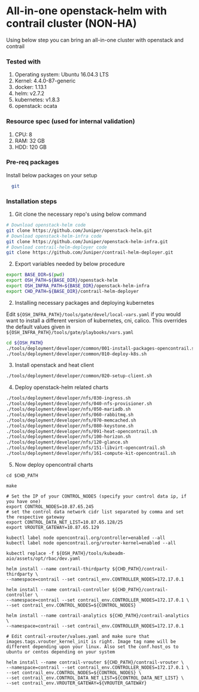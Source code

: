 # All-in-one openstack-helm with contrail cluster (NON-HA)

Using below step you can bring an all-in-one cluster with openstack and contrail

### Tested with

1. Operating system: Ubuntu 16.04.3 LTS
2. Kernel: 4.4.0-87-generic
3. docker: 1.13.1
4. helm: v2.7.2
5. kubernetes: v1.8.3
6. openstack: ocata

### Resource spec (used for internal validation)

1. CPU: 8
2. RAM: 32 GB
3. HDD: 120 GB

### Pre-req packages

Install below packages on your setup

```bash
  git
```

### Installation steps

1. Git clone the necessary repo's using below command
  ```bash
  # Download openstack-helm code
  git clone https://github.com/Juniper/openstack-helm.git
  # Download openstack-helm-infra code
  git clone https://github.com/Juniper/openstack-helm-infra.git
  # Download contrail-helm-deployer code
  git clone https://github.com/Juniper/contrail-helm-deployer.git
  ```

2. Export variables needed by below procedure

  ```bash
  export BASE_DIR=$(pwd)
  export OSH_PATH=${BASE_DIR}/openstack-helm
  export OSH_INFRA_PATH=${BASE_DIR}/openstack-helm-infra
  export CHD_PATH=${BASE_DIR}/contrail-helm-deployer
  ```

2. Installing necessary packages and deploying kubernetes

  Edit `${OSH_INFRA_PATH}/tools/gate/devel/local-vars.yaml` if you would want to install a different version of kubernetes, cni, calico. This overrides the default values given in `${OSH_INFRA_PATH}/tools/gate/playbooks/vars.yaml`

  ```bash
  cd ${OSH_PATH}
  ./tools/deployment/developer/common/001-install-packages-opencontrail.sh
  ./tools/deployment/developer/common/010-deploy-k8s.sh
  ```

3. Install openstack and heat client

  ```bash
  ./tools/deployment/developer/common/020-setup-client.sh
  ```

4. Deploy openstack-helm related charts

  ```bash
  ./tools/deployment/developer/nfs/030-ingress.sh
  ./tools/deployment/developer/nfs/040-nfs-provisioner.sh
  ./tools/deployment/developer/nfs/050-mariadb.sh
  ./tools/deployment/developer/nfs/060-rabbitmq.sh
  ./tools/deployment/developer/nfs/070-memcached.sh
  ./tools/deployment/developer/nfs/080-keystone.sh
  ./tools/deployment/developer/nfs/091-heat-opencontrail.sh
  ./tools/deployment/developer/nfs/100-horizon.sh
  ./tools/deployment/developer/nfs/120-glance.sh
  ./tools/deployment/developer/nfs/151-libvirt-opencontrail.sh
  ./tools/deployment/developer/nfs/161-compute-kit-opencontrail.sh
  ```

5. Now deploy opencontrail charts

  ```
  cd $CHD_PATH

  make

  # Set the IP of your CONTROL_NODES (specify your control data ip, if you have one)
  export CONTROL_NODES=10.87.65.245
  # set the control data network cidr list separated by comma and set the respective gateway
  export CONTROL_DATA_NET_LIST=10.87.65.128/25
  export VROUTER_GATEWAY=10.87.65.129

  kubectl label node opencontrail.org/controller=enabled --all
  kubectl label node opencontrail.org/vrouter-kernel=enabled --all

  kubectl replace -f ${OSH_PATH}/tools/kubeadm-aio/assets/opt/rbac/dev.yaml

  helm install --name contrail-thirdparty ${CHD_PATH}/contrail-thirdparty \
  --namespace=contrail --set contrail_env.CONTROLLER_NODES=172.17.0.1

  helm install --name contrail-controller ${CHD_PATH}/contrail-controller \
  --namespace=contrail --set contrail_env.CONTROLLER_NODES=172.17.0.1 \
  --set contrail_env.CONTROL_NODES=${CONTROL_NODES}

  helm install --name contrail-analytics ${CHD_PATH}/contrail-analytics \
  --namespace=contrail --set contrail_env.CONTROLLER_NODES=172.17.0.1

  # Edit contrail-vrouter/values.yaml and make sure that images.tags.vrouter_kernel_init is right. Image tag name will be different depending upon your linux. Also set the conf.host_os to ubuntu or centos depending on your system

  helm install --name contrail-vrouter ${CHD_PATH}/contrail-vrouter \
  --namespace=contrail --set contrail_env.CONTROLLER_NODES=172.17.0.1 \
  --set contrail_env.CONTROL_NODES=${CONTROL_NODES} \
  --set contrail_env.CONTROL_DATA_NET_LIST=${CONTROL_DATA_NET_LIST} \
  --set contrail_env.VROUTER_GATEWAY=${VROUTER_GATEWAY}
  ```
